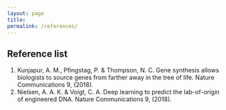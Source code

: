 ```yaml
---
layout: page
title: 
permalink: /references/
---
```


## Reference list

1. Kunjapur, A. M., Pfingstag, P. & Thompson, N. C. Gene synthesis allows biologists to source genes from farther away in the tree of life. Nature Communications 9, (2018).
2. Nielsen, A. A. K. & Voigt, C. A. Deep learning to predict the lab-of-origin of engineered DNA. Nature Communications 9, (2018).
